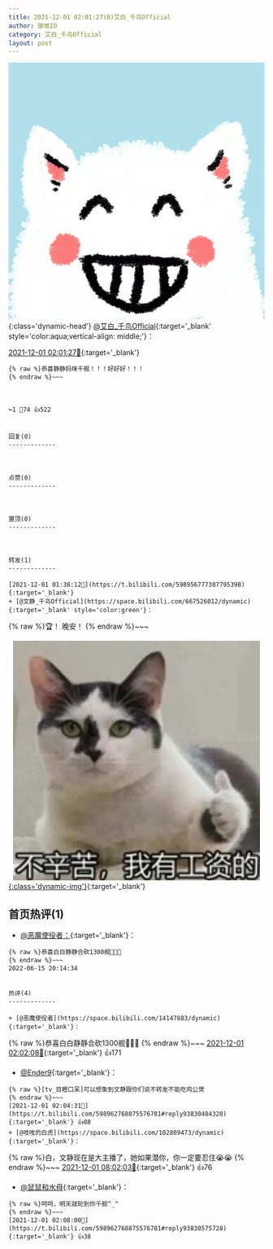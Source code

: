 ```yaml
---
title: 2021-12-01 02:01:27(0)艾白_千鸟Official
author: 御坂IO
category: 艾白_千鸟Official
layout: post
---
```


![img](/images/9ae8b9445fd0665cc014d9080156a45271be73c6.jpg){:class='dynamic-head'}
[@艾白_千鸟Official](https://space.bilibili.com/334537711/dynamic){:target='_blank' style='color:aqua;vertical-align: middle;'}：

[2021-12-01 02:01:27🔗](https://t.bilibili.com/598962768875576781){:target='_blank'}

~~~
{% raw %}恭喜静静妈咪千舰！！！好好好！！！
{% endraw %}~~~



↪️1 💬74 👍522


回复(0)
-------------



点赞(0)
-------------



置顶(0)
-------------



转发(1)
-------------

[2021-12-01 01:38:12🔗](https://t.bilibili.com/598956777387795398){:target='_blank'}
+ [@文静_千鸟Official](https://space.bilibili.com/667526012/dynamic){:target='_blank' style='color:green'}：
~~~
{% raw %}🏆！
晚安！
{% endraw %}~~~


[![img](/images/a609d93643b1ae666dbe3753ac30d07cd1ba2e7e.jpg){:class='dynamic-img'}](/images/a609d93643b1ae666dbe3753ac30d07cd1ba2e7e.jpg){:target='_blank'}




首页热评(1)
-------------

+ [@恶魔使役者：](https://space.bilibili.com/14147883/dynamic){:target='_blank'}：
~~~
{% raw %}恭喜白白静静合砍1300舰🥳🥳🥳
{% endraw %}~~~
2022-06-15 20:14:34


热评(4)
-------------

+ [@恶魔使役者](https://space.bilibili.com/14147883/dynamic){:target='_blank'}：
~~~
{% raw %}恭喜白白静静合砍1300舰🥳🥳🥳
{% endraw %}~~~
[2021-12-01 02:02:08🔗](https://t.bilibili.com/598962768875576781#reply93830299040){:target='_blank'} 👍171
+ [@Ender9](https://space.bilibili.com/1986662/dynamic){:target='_blank'}：
~~~
{% raw %}[tv_目瞪口呆]可以想象到文静跟你们说不转发不能吃鸡公煲
{% endraw %}~~~
[2021-12-01 02:04:31🔗](https://t.bilibili.com/598962768875576781#reply93830484320){:target='_blank'} 👍88
+ [@吱吱的白虎](https://space.bilibili.com/102809473/dynamic){:target='_blank'}：
~~~
{% raw %}白，文静现在是大主播了，她如果潜你，你一定要忍住😭😭
{% endraw %}~~~
[2021-12-01 08:02:03🔗](https://t.bilibili.com/598962768875576781#reply93836818624){:target='_blank'} 👍76
+ [@鼠鼠和水母](https://space.bilibili.com/188580723/dynamic){:target='_blank'}：
~~~
{% raw %}呵呵，明天就轮到你千舰^_^
{% endraw %}~~~
[2021-12-01 02:08:00🔗](https://t.bilibili.com/598962768875576781#reply93830575728){:target='_blank'} 👍38


